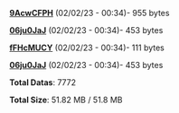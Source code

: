 [**9AcwCFPH**](/data/9AcwCFPH.txt) (02/02/23 - 00:34)- 955 bytes

[**06ju0JaJ**](/data/06ju0JaJ.txt) (02/02/23 - 00:34)- 453 bytes

[**fFHcMUCY**](/data/fFHcMUCY.txt) (02/02/23 - 00:34)- 111 bytes

[**06ju0JaJ**](/data/06ju0JaJ.txt) (02/02/23 - 00:34)- 453 bytes

**Total Datas**: 7772

**Total Size**: 51.82 MB / 51.8 MB